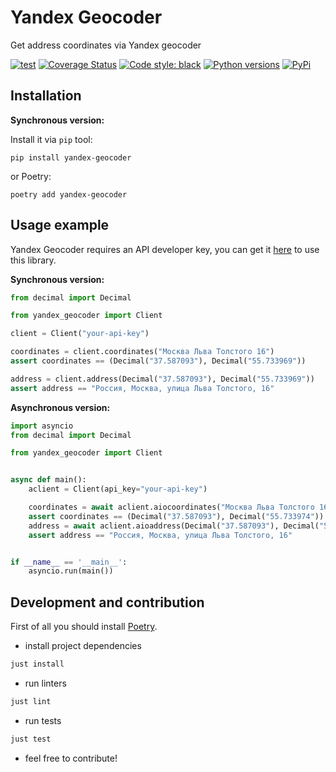 # Yandex Geocoder

Get address coordinates via Yandex geocoder

[![test](https://github.com/sivakov512/yandex-geocoder/workflows/test/badge.svg)](https://github.com/sivakov512/yandex-geocoder/actions?query=workflow%3Atest)
[![Coverage Status](https://coveralls.io/repos/github/sivakov512/yandex-geocoder/badge.svg?branch=master)](https://coveralls.io/github/sivakov512/yandex-geocoder?branch=master)
[![Code style: black](https://img.shields.io/badge/code%20style-black-000000.svg)](https://github.com/ambv/black)
[![Python versions](https://img.shields.io/pypi/pyversions/yandex-geocoder.svg)](https://pypi.python.org/pypi/yandex-geocoder)
[![PyPi](https://img.shields.io/pypi/v/yandex-geocoder.svg)](https://pypi.python.org/pypi/yandex-geocoder)

## Installation

**Synchronous version:**

Install it via `pip` tool:

```shell
pip install yandex-geocoder
```

or Poetry:

```shell
poetry add yandex-geocoder
```

## Usage example

Yandex Geocoder requires an API developer key, you can get it [here](https://developer.tech.yandex.ru/services/) to use
this library.

**Synchronous version:**

```python
from decimal import Decimal

from yandex_geocoder import Client

client = Client("your-api-key")

coordinates = client.coordinates("Москва Льва Толстого 16")
assert coordinates == (Decimal("37.587093"), Decimal("55.733969"))

address = client.address(Decimal("37.587093"), Decimal("55.733969"))
assert address == "Россия, Москва, улица Льва Толстого, 16"
```

**Asynchronous version:**

```python
import asyncio
from decimal import Decimal

from yandex_geocoder import Client


async def main():
    aclient = Client(api_key="your-api-key")

    coordinates = await aclient.aiocoordinates("Москва Льва Толстого 16")
    assert coordinates == (Decimal("37.587093"), Decimal("55.733974"))
    address = await aclient.aioaddress(Decimal("37.587093"), Decimal("55.733974"))
    assert address == "Россия, Москва, улица Льва Толстого, 16"


if __name__ == '__main__':
    asyncio.run(main())
```

## Development and contribution

First of all you should install [Poetry](https://python-poetry.org).

- install project dependencies

```bash
just install
```

- run linters

```bash
just lint
```

- run tests

```bash
just test
```

- feel free to contribute!

